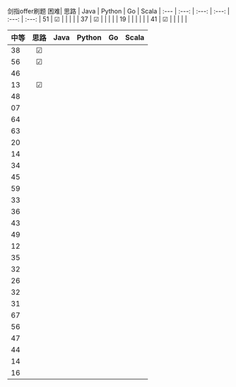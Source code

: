 剑指offer刷题
困难| 思路 | Java | Python | Go | Scala |
:--- | :---: | :---: | :---: | :---: | :---: |
51  | &#9745; |  |  |  |  |
37  | &#9745; |  |  |  |  |
19  |  |  |  |  |  |
41  | &#9745; |  |  |  |  |


中等| 思路 | Java | Python | Go | Scala |
:--- | :---: | :---: | :---: | :---: | :---: |
38  | &#9745; |  |  |  |  |
56  | &#9745; |  |  |  |  |
46  |  |  |  |  |  |
13  | &#9745; |  |  |  |  |
48  |  |  |  |  |  |
07  |  |  |  |  |  |
64  |  |  |  |  |  |
63  |  |  |  |  |  |
20  |  |  |  |  |  |
14  |  |  |  |  |  |
34  |  |  |  |  |  |
45  |  |  |  |  |  |
59  |  |  |  |  |  |
33  |  |  |  |  |  |
36  |  |  |  |  |  |
43  |  |  |  |  |  |
49  |  |  |  |  |  |
12  |  |  |  |  |  |
35  |  |  |  |  |  |
32  |  |  |  |  |  |
26  |  |  |  |  |  |
32  |  |  |  |  |  |
31  |  |  |  |  |  |
67  |  |  |  |  |  |
56  |  |  |  |  |  |
47  |  |  |  |  |  |
44  |  |  |  |  |  |
14  |  |  |  |  |  |
16  |  |  |  |  |  |
